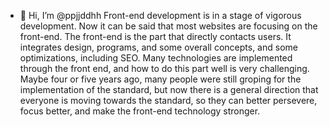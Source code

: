 - 👋 Hi, I’m @ppjjddhh
Front-end development is in a stage of vigorous development. Now it can be said that most websites are focusing on the front-end. The front-end is the part that directly contacts users. It integrates design, programs, and some overall concepts, and some optimizations, including SEO. Many technologies are implemented through the front end, and how to do this part well is very challenging. Maybe four or five years ago, many people were still groping for the implementation of the standard, but now there is a general direction that everyone is moving towards the standard, so they can better persevere, focus better, and make the front-end technology stronger.
